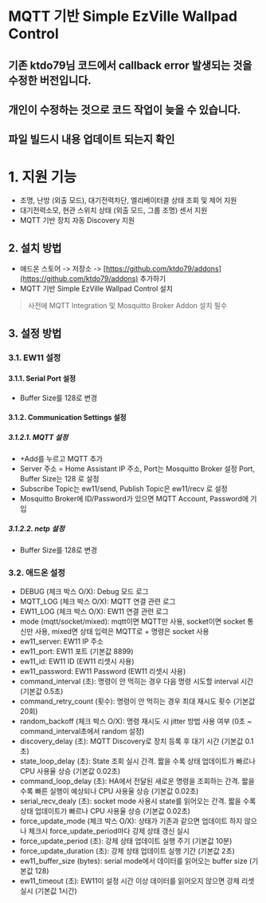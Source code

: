 # MQTT 기반 Simple EzVille Wallpad Control

## 기존 ktdo79님 코드에서 callback error 발생되는 것을 수정한 버전입니다.
## 개인이 수정하는 것으로 코드 작업이 늦을 수 있습니다.
## 파일 빌드시 내용 업데이트 되는지 확인

# 1. 지원 기능

  - 조명, 난방 (외출 모드), 대기전력차단, 엘리베이터콜 상태 조회 및 제어 지원
  - 대기전력소모, 현관 스위치 상태 (외출 모드, 그룹 조명) 센서 지원
  - MQTT 기반 장치 자동 Discovery 지원

## 2. 설치 방법

  - 애드온 스토어 -> 저장소 -> [https://github.com/ktdo79/addons](https://github.com/ktdo79/addons) 추가하기 
  - MQTT 기반 Simple EzVille Wallpad Control 설치

> 사전에 MQTT Integration 및 Mosquitto Broker Addon 설치 필수

## 3. 설정 방법

### 3.1. EW11 설정

#### 3.1.1. Serial Port 설정

  - Buffer Size를 128로 변경 

#### 3.1.2. Communication Settings 설정

##### 3.1.2.1. MQTT 설정

  - +Add를 누르고 MQTT 추가 
  - Server 주소 = Home Assistant IP 주소, Port는 Mosquitto Broker 설정 Port, Buffer Size는 128 로 설정
  - Subscribe Topic는 ew11/send, Publish Topic은 ew11/recv 로 설정
  - Mosquitto Broker에 ID/Password가 있으면 MQTT Account, Password에 기입

##### 3.1.2.2. netp 설정

  - Buffer Size를 128로 변경

### 3.2. 애드온 설정

  - DEBUG (체크 박스 O/X): Debug 모드 로그
  - MQTT_LOG (체크 박스 O/X): MQTT 연결 관련 로그
  - EW11_LOG (체크 박스 O/X): EW11 연결 관련 로그
  - mode (mqtt/socket/mixed): mqtt이면 MQTT만 사용, socket이면 socket 통신만 사용, mixed면 상태 입력은 MQTT로 + 명령은 socket 사용
  - ew11_server: EW11 IP 주소
  - ew11_port: EW11 포트 (기본값 8899)
  - ew11_id: EW11 ID (EW11 리셋시 사용)
  - ew11_password: EW11 Password (EW11 리셋시 사용)
  - command_interval (초): 명령이 안 먹히는 경우 다음 명령 시도할 interval 시간 (기본값 0.5초)
  - command_retry_count (횟수): 명령이 안 먹히는 경우 최대 재시도 횟수 (기본값 20회)
  - random_backoff (체크 박스 O/X): 명령 재시도 시 jitter 방법 사용 여부 (0초 ~ command_interval초에서 random 설정)
  - discovery_delay (초): MQTT Discovery로 장치 등록 후 대기 시간 (기본값 0.1초)
  - state_loop_delay (초): State 조회 실시 간격. 짧을 수록 상태 업데이트가 빠르나 CPU 사용율 상승 (기본값 0.02초)   
  - command_loop_delay (초): HA에서 전달된 새로운 명령을 조회하는 간격. 짧을 수록 빠른 실행이 예상되나 CPU 사용율 상승 (기본값 0.02초)
  - serial_recv_dealy (초): socket mode 사용시 state를 읽어오는 간격. 짧을 수록 상태 업데이트가 빠르나 CPU 사용율 상승 (기본값 0.02초)
  - force_update_mode (체크 박스 O/X): 상태가 기존과 같으면 업데이트 하지 않으나 체크시 force_update_period마다 강제 상태 갱신 실시
  - force_update_period (초): 강제 상태 업데이트 실행 주기 (기본값 10분)
  - force_update_duration (초): 강제 상태 업데이트 실행 기간 (기본값 2초)
  - ew11_buffer_size (bytes): serial mode에서 데이터를 읽어오는 buffer size (기본값 128)
  - ew11_timeout (초): EW11이 설정 시간 이상 데이터를 읽어오지 않으면 강제 리셋 실시 (기본값 1시간)
